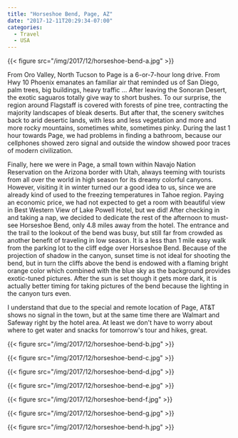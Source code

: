 ```yaml
---
title: "Horseshoe Bend, Page, AZ"
date: "2017-12-11T20:29:34-07:00"
categories:
  - Travel
  - USA
---
```


{{< figure src="/img/2017/12/horseshoe-bend-a.jpg" >}}

From Oro Valley, North Tucson to Page is a 6-or-7-hour long drive. From Hwy 10 Phoenix emanates an familiar air that reminded us of San Diego, palm trees, big buildings, heavy traffic ... After leaving the Sonoran Desert, the exotic saguaros totally give way to short bushes. To our surprise, the region around Flagstaff is covered with forests of pine tree, contracting the majority landscapes of bleak deserts. But after that, the scenery switches back to arid desertic lands, with less and less vegetation and more and more rocky mountains, sometimes white, sometimes pinky. During the last 1 hour towards Page, we had problems in finding a bathroom, because our cellphones showed zero signal and outside the window showed poor traces of modern civilization.

<!--more-->

Finally, here we were in Page, a small town within Navajo Nation Reservation on the Arizona border with Utah, always teeming with tourists from all over the world in high season for its dreamy colorful canyons. However, visiting it in winter turned our a good idea to us, since we are already kind of used to the freezing temperatures in Tahoe region. Paying an economic price, we had not expected to get a room with beautiful view in Best Western View of Lake Powell Hotel, but we did! After checking in and taking a nap, we decided to dedicate the rest of the afternoon to must-see Horseshoe Bend, only 4.8 miles away from the hotel. The entrance and the trail to the lookout of the bend was busy, but still far from crowded as another benefit of traveling in low season. It is a less than 1 mile easy walk from the parking lot to the cliff edge over Horseshoe Bend. Because of the projection of shadow in the canyon, sunset time is not ideal for shooting the bend, but in turn the cliffs above the bend is endowed with a flaming bright orange color which combined with the blue sky as the background provides exotic-tuned pictures. After the sun is set though it gets more dark, it is actually better timing for taking pictures of the bend because the lighting in the canyon turs even.

I understand that due to the special and remote location of Page, AT&T shows no signal in the town, but at the same time there are Walmart and Safeway right by the hotel area. At least we don't have to worry about where to get water and snacks for tomorrow's tour and hikes, great.

{{< figure src="/img/2017/12/horseshoe-bend-b.jpg" >}}

{{< figure src="/img/2017/12/horseshoe-bend-c.jpg" >}}

{{< figure src="/img/2017/12/horseshoe-bend-d.jpg" >}}

{{< figure src="/img/2017/12/horseshoe-bend-e.jpg" >}}

{{< figure src="/img/2017/12/horseshoe-bend-f.jpg" >}}

{{< figure src="/img/2017/12/horseshoe-bend-g.jpg" >}}

{{< figure src="/img/2017/12/horseshoe-bend-h.jpg" >}}
